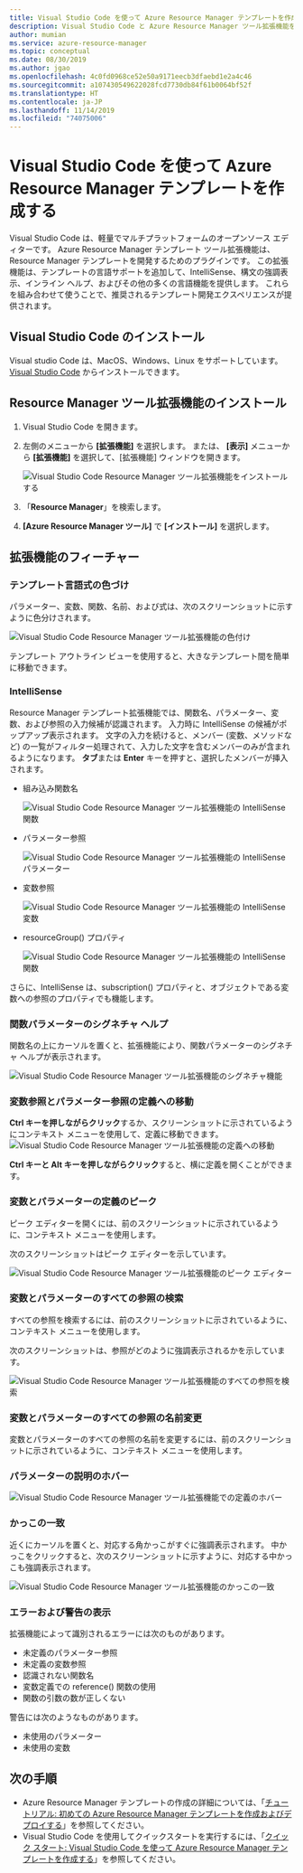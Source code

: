 ```yaml
---
title: Visual Studio Code を使って Azure Resource Manager テンプレートを作成する
description: Visual Studio Code と Azure Resource Manager ツール拡張機能をインストールして使用する方法について説明します。
author: mumian
ms.service: azure-resource-manager
ms.topic: conceptual
ms.date: 08/30/2019
ms.author: jgao
ms.openlocfilehash: 4c0fd0968ce52e50a9171eecb3dfaebd1e2a4c46
ms.sourcegitcommit: a107430549622028fcd7730db84f61b0064bf52f
ms.translationtype: HT
ms.contentlocale: ja-JP
ms.lasthandoff: 11/14/2019
ms.locfileid: "74075006"
---
```

# <a name="use-visual-studio-code-to-create-azure-resource-manager-templates"></a>Visual Studio Code を使って Azure Resource Manager テンプレートを作成する

Visual Studio Code は、軽量でマルチプラットフォームのオープンソース エディターです。 Azure Resource Manager テンプレート ツール拡張機能は、Resource Manager テンプレートを開発するためのプラグインです。 この拡張機能は、テンプレートの言語サポートを追加して、IntelliSense、構文の強調表示、インライン ヘルプ、およびその他の多くの言語機能を提供します。 これらを組み合わせて使うことで、推奨されるテンプレート開発エクスペリエンスが提供されます。

## <a name="install-visual-studio-code"></a>Visual Studio Code のインストール

Visual studio Code は、MacOS、Windows、Linux をサポートしています。  [Visual Studio Code](https://code.visualstudio.com/) からインストールできます。

## <a name="install-resource-manager-tools-extension"></a>Resource Manager ツール拡張機能のインストール

1. Visual Studio Code を開きます。
1. 左側のメニューから **[拡張機能]** を選択します。 または、 **[表示]** メニューから **[拡張機能]** を選択して、[拡張機能] ウィンドウを開きます。

    ![Visual Studio Code Resource Manager ツール拡張機能をインストールする](./media/resource-manager-tools-vs-code/resource-manager-visual-studio-code-tools-extension.png)
1. 「**Resource Manager**」を検索します。
1. **[Azure Resource Manager ツール]** で **[インストール]** を選択します。

## <a name="the-extension-features"></a>拡張機能のフィーチャー

### <a name="colorization-for-template-language-expressions"></a>テンプレート言語式の色づけ

パラメーター、変数、関数、名前、および式は、次のスクリーンショットに示すように色分けされます。

![Visual Studio Code Resource Manager ツール拡張機能の色付け](./media/resource-manager-tools-vs-code/resource-manager-tools-extension-colorization.png)

テンプレート アウトライン ビューを使用すると、大きなテンプレート間を簡単に移動できます。

### <a name="intellisense"></a>IntelliSense

Resource Manager テンプレート拡張機能では、関数名、パラメーター、変数、および参照の入力候補が認識されます。 入力時に IntelliSense の候補がポップアップ表示されます。 文字の入力を続けると、メンバー (変数、メソッドなど) の一覧がフィルター処理されて、入力した文字を含むメンバーのみが含まれるようになります。 **タブ**または **Enter** キーを押すと、選択したメンバーが挿入されます。

- 組み込み関数名

    ![Visual Studio Code Resource Manager ツール拡張機能の IntelliSense 関数](./media/resource-manager-tools-vs-code/resource-manager-tools-extension-intellisense-functions.png)

- パラメーター参照

    ![Visual Studio Code Resource Manager ツール拡張機能の IntelliSense パラメーター](./media/resource-manager-tools-vs-code/resource-manager-tools-extension-intellisense-parameters.png)

- 変数参照

    ![Visual Studio Code Resource Manager ツール拡張機能の IntelliSense 変数](./media/resource-manager-tools-vs-code/resource-manager-tools-extension-intellisense-variables.png)

- resourceGroup() プロパティ

    ![Visual Studio Code Resource Manager ツール拡張機能の IntelliSense 関数](./media/resource-manager-tools-vs-code/resource-manager-tools-extension-intellisense-resourcegroup.png)

さらに、IntelliSense は、subscription() プロパティと、オブジェクトである変数への参照のプロパティでも機能します。

### <a name="signature-help-for-function-parameters"></a>関数パラメーターのシグネチャ ヘルプ

関数名の上にカーソルを置くと、拡張機能により、関数パラメーターのシグネチャ ヘルプが表示されます。

![Visual Studio Code Resource Manager ツール拡張機能のシグネチャ機能](./media/resource-manager-tools-vs-code/resource-manager-tools-extension-signature-function.png)

### <a name="go-to-definition-for-variable-and-parameter-references"></a>変数参照とパラメーター参照の定義への移動

**Ctrl キーを押しながらクリック**するか、スクリーンショットに示されているようにコンテキスト メニューを使用して、定義に移動できます。![Visual Studio Code Resource Manager ツール拡張機能の定義への移動](./media/resource-manager-tools-vs-code/resource-manager-tools-extension-context-menu.png)

**Ctrl キーと Alt キーを押しながらクリック**すると、横に定義を開くことができます。

### <a name="peek-for-variable-and-parameter-definitions"></a>変数とパラメーターの定義のピーク

ピーク エディターを開くには、前のスクリーンショットに示されているように、コンテキスト メニューを使用します。

次のスクリーンショットはピーク エディターを示しています。

![Visual Studio Code Resource Manager ツール拡張機能のピーク エディター](./media/resource-manager-tools-vs-code/resource-manager-tools-extension-peek-editor.png)

### <a name="find-all-references-for-variables-and-parameters"></a>変数とパラメーターのすべての参照の検索

すべての参照を検索するには、前のスクリーンショットに示されているように、コンテキスト メニューを使用します。

次のスクリーンショットは、参照がどのように強調表示されるかを示しています。

![Visual Studio Code Resource Manager ツール拡張機能のすべての参照を検索](./media/resource-manager-tools-vs-code/resource-manager-tools-extension-find-all-references.png)

### <a name="rename-all-references-for-variables-and-parameters"></a>変数とパラメーターのすべての参照の名前変更

変数とパラメーターのすべての参照の名前を変更するには、前のスクリーンショットに示されているように、コンテキスト メニューを使用します。

### <a name="hover-for-parameter-description"></a>パラメーターの説明のホバー

![Visual Studio Code Resource Manager ツール拡張機能での定義のホバー](./media/resource-manager-tools-vs-code/resource-manager-tools-extension-hover-parameters.png)

### <a name="brace-matching"></a>かっこの一致

近くにカーソルを置くと、対応する角かっこがすぐに強調表示されます。 中かっこをクリックすると、次のスクリーンショットに示すように、対応する中かっこも強調表示されます。

![Visual Studio Code Resource Manager ツール拡張機能のかっこの一致](./media/resource-manager-tools-vs-code/resource-manager-tools-extension-brace-matching.png)

### <a name="show-errors-and-warnings"></a>エラーおよび警告の表示

拡張機能によって識別されるエラーには次のものがあります。

- 未定義のパラメーター参照
- 未定義の変数参照
- 認識されない関数名
- 変数定義での reference() 関数の使用
- 関数の引数の数が正しくない

警告には次のようなものがあります。

- 未使用のパラメーター
- 未使用の変数

## <a name="next-steps"></a>次の手順

- Azure Resource Manager テンプレートの作成の詳細については、「[チュートリアル: 初めての Azure Resource Manager テンプレートを作成およびデプロイする](template-tutorial-create-first-template.md)」を参照してください。
- Visual Studio Code を使用してクイックスタートを実行するには、「[クイック スタート: Visual Studio Code を使って Azure Resource Manager テンプレートを作成する](./resource-manager-quickstart-create-templates-use-visual-studio-code.md)」を参照してください。
